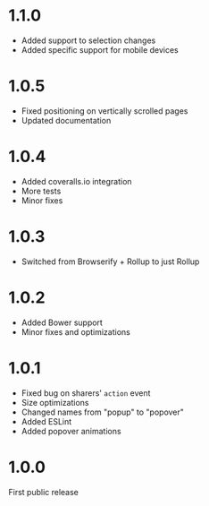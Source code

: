 # 1.1.0

* Added support to selection changes
* Added specific support for mobile devices

# 1.0.5

* Fixed positioning on vertically scrolled pages
* Updated documentation

# 1.0.4

* Added coveralls.io integration
* More tests
* Minor fixes

# 1.0.3

* Switched from Browserify + Rollup to just Rollup

# 1.0.2

* Added Bower support
* Minor fixes and optimizations

# 1.0.1

* Fixed bug on sharers' `action` event
* Size optimizations
* Changed names from "popup" to "popover"
* Added ESLint
* Added popover animations

# 1.0.0

First public release
